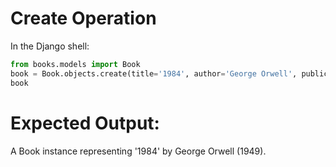# Create Operation

In the Django shell:

```python
from books.models import Book
book = Book.objects.create(title='1984', author='George Orwell', publication_year=1949)
book
```

# Expected Output:
A Book instance representing '1984' by George Orwell (1949).
